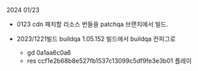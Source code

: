 
2024 01/23


- 0123 cdn 패치할 리소스 번들을 patchqa 브랜치에서 빌드.

- 2023/1221빌드 buildqa 1.05.152 빌드에서 buildqa 컨피그로 
	-  gd 0a1aa6c0a6
	-  res ccf1e2b68b8e527fb1537c13099c5df9fe3e3b01
	플레이